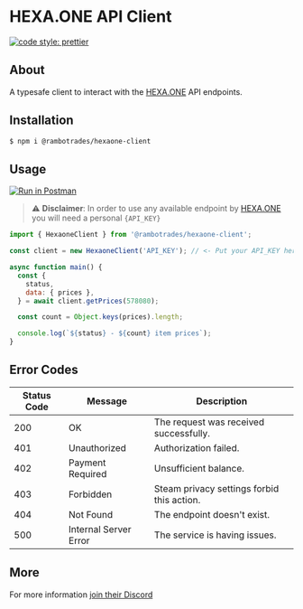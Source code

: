 # HEXA.ONE API Client
[![code style: prettier](https://img.shields.io/badge/code_style-prettier-ff69b4.svg?style=flat-square)](https://github.com/prettier/prettier)

## About

A typesafe client to interact with the [HEXA.ONE](https://hexa.one) API endpoints.

## Installation

```bash
$ npm i @rambotrades/hexaone-client
```

## Usage

[![Run in Postman](https://run.pstmn.io/button.svg)](https://app.getpostman.com/run-collection/6305874-f8efce31-bc83-40ee-a9c8-a116104e0a51?action=collection%2Ffork&collection-url=entityId%3D6305874-f8efce31-bc83-40ee-a9c8-a116104e0a51%26entityType%3Dcollection%26workspaceId%3D3070131c-a213-4f06-8925-25a719a3f7db)

> :warning: **Disclaimer**: In order to use any available endpoint by [HEXA.ONE](https://hexa.one) you will need a personal `{API_KEY}`

```javascript
import { HexaoneClient } from '@rambotrades/hexaone-client';
```

```javascript
const client = new HexaoneClient('API_KEY'); // <- Put your API_KEY here.
```

```javascript
async function main() {
  const {
    status,
    data: { prices },
  } = await client.getPrices(578080);

  const count = Object.keys(prices).length;

  console.log(`${status} - ${count} item prices`);
}
```

## Error Codes

| Status Code | Message               | Description                                |
| ------------ | --------------------- | ------------------------------------------ |
| 200          | OK                    | The request was received successfully.     |
| 401          | Unauthorized          | Authorization failed.                      |
| 402          | Payment Required      | Unsufficient balance.                      |
| 403          | Forbidden             | Steam privacy settings forbid this action. |
| 404          | Not Found             | The endpoint doesn't exist.                |
| 500          | Internal Server Error | The service is having issues.              |

## More

For more information [join their Discord](https://discord.gg/PFBDVzNW)
